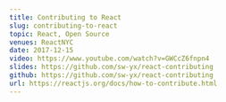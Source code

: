 ```yaml
---
title: Contributing to React
slug: contributing-to-react
topic: React, Open Source
venues: ReactNYC
date: 2017-12-15
video: https://www.youtube.com/watch?v=GWCcZ6fnpn4
slides: https://github.com/sw-yx/react-contributing
github: https://github.com/sw-yx/react-contributing
url: https://reactjs.org/docs/how-to-contribute.html
---
```

